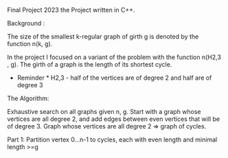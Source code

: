 Final Project 2023
the Project written in C++.

Background :

The size of the smallest k-regular graph of girth g is denoted by the 
function n(k, g).

In the project I focused on a variant of the problem with the function n(H2,3 , g).
The girth of a graph is the length of its shortest cycle.

* Reminder *
H2,3 - half of the vertices are of degree 2 and half are of degree 3

The Algorithm:

Exhaustive search on all graphs given n, g.
Start with a graph whose vertices are all degree 2, and add edges between even vertices that will be of degree 3.
Graph whose vertices are all degree 2 => graph of cycles.

Part 1:
Partition vertex 0...n-1 to cycles, each with even length and minimal length >=g
